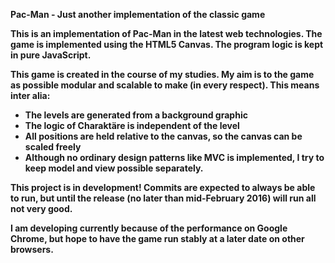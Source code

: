 <b>Pac-Man - Just another implementation of the classic game<b/>

This is an implementation of Pac-Man in the latest web technologies. The game is implemented using the HTML5 Canvas. The program logic is kept in pure JavaScript.

This game is created in the course of my studies. My aim is to the game as possible modular and scalable to make (in every respect). This means inter alia:

* The levels are generated from a background graphic
* The logic of Charaktäre is independent of the level
* All positions are held relative to the canvas, so the canvas can be scaled freely
* Although no ordinary design patterns like MVC is implemented, I try to keep model and view possible separately.

This project is in development! Commits are expected to always be able to run, but until the release (no later than mid-February 2016) will run all not very good.

I am developing currently because of the performance on Google Chrome, but hope to have the game run stably at a later date on other browsers.
